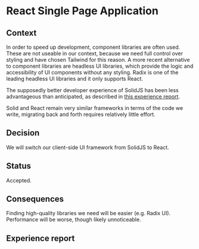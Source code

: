# React Single Page Application

## Context

In order to speed up development, component libraries are often used.
These are not useable in our context, because we need full control over styling and have chosen Tailwind for this reason.
A more recent alternative to component libraries are headless UI libraries, which provide the logic and accessibility of UI components without any styling.
Radix is one of the leading headless UI libraries and it only supports React.

The supposedly better developer experience of SolidJS has been less advantageous than anticipated, as described in [this experience report](./001_solid_tailwind_spa.md#experience-report).

Solid and React remain very similar frameworks in terms of the code we write, migrating back and forth requires relatively little effort.

## Decision

We will switch our client-side UI framework from SolidJS to React.

## Status

Accepted.

## Consequences

Finding high-quality libraries we need will be easier (e.g. Radix UI).
Performance will be worse, though likely unnoticeable.

## Experience report
